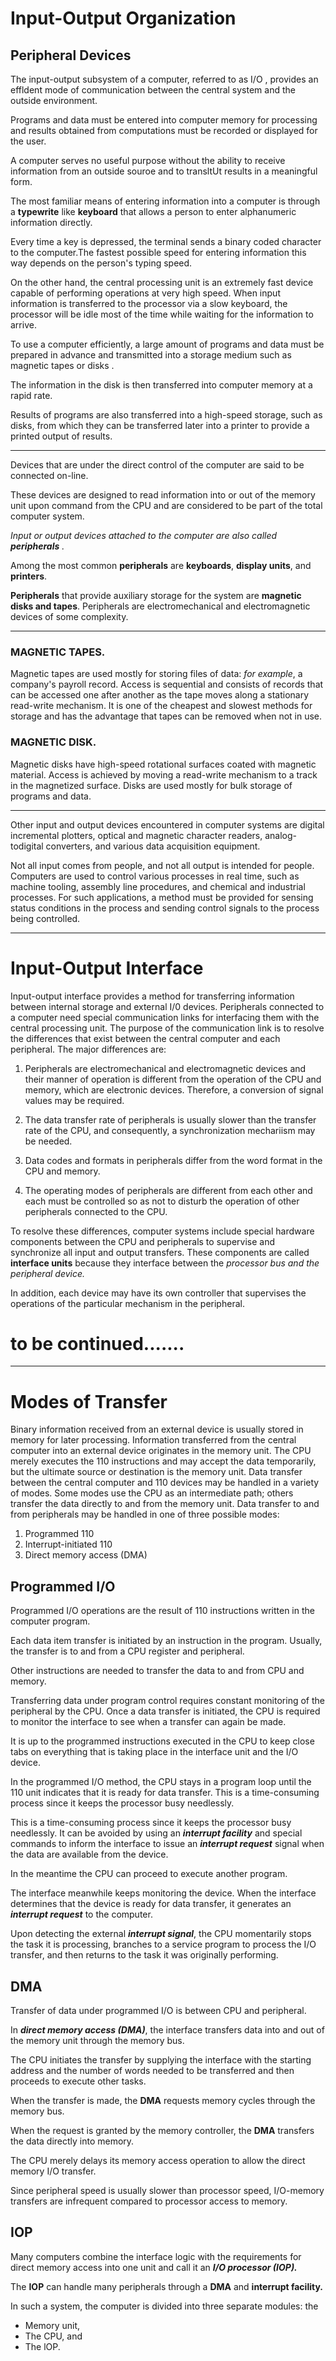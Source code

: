 # Input-Output Organization
## Peripheral Devices
The input-output subsystem of a computer, referred to as I/O , provides an
effldent mode of communication between the central system and the outside
environment. 

Programs and data must be entered into computer memory for
processing and results obtained from computations must be recorded or dis­played for the user. 

A computer serves no useful purpose without the ability to receive information from an outside souroe and to transltUt results in a
meaningful form.

The most familiar means of entering information into a computer is
through a **typewrite** like **keyboard** that allows a person to enter alphanumeric information directly.

Every time a key is depressed, the terminal sends a binary
coded character to the computer.The fastest possible speed for entering
information this way depends on the person's typing speed.

On the other hand, the central processing unit is an extremely fast device capable of performing operations at very high speed. When input information is transferred to the processor via a slow keyboard, the processor will be idle most of the time while waiting for the information to arrive.

To use a computer efficiently, a large amount of programs and data must be prepared in advance and transmitted into a storage medium such as magnetic tapes or disks .

The information in the disk is then transferred into computer memory at a rapid rate.

Results of programs are also transferred into a high-speed storage, such as disks, from which they can be transferred later into a printer to provide a printed output of results.

----
Devices that are under the direct control of the computer are said to be
connected on-line.

These devices are designed to read information into or out of the memory unit upon command from the CPU and are considered to be part of the total computer system.

*Input or output devices attached to the computer are also called **peripherals** .*

Among the most common **peripherals** are **keyboards**, **display units**, and **printers**.

**Peripherals** that provide auxiliary storage for the system are **magnetic disks and tapes**. Peripherals are electromechanical and electromagnetic devices of some complexity.

---
### **MAGNETIC TAPES.**
Magnetic tapes are used mostly for storing files of data: *for example*, a
company's payroll record. Access is sequential and consists of records that can be accessed one after another as the tape moves along a stationary read-write mechanism. It is one of the cheapest and slowest methods for storage and has the advantage that tapes can be removed when not in use.

### **MAGNETIC DISK.**
Magnetic disks have high-speed rotational surfaces coated with magnetic material. Access is achieved by moving a read-write mechanism to a track in the magnetized surface. Disks are used mostly for bulk storage of programs and data.

---
Other input and output devices encountered in computer systems are
digital incremental plotters, optical and magnetic character readers, analog-todigital converters, and various data acquisition equipment.

Not all input comes from people, and not all output is intended for people. Computers are used to control various processes in real time, such as machine tooling, assembly line procedures, and chemical and industrial processes. For such applications, a method must be provided for sensing status conditions in the process and sending control signals to the process being controlled.



****

# Input-Output Interface
Input-output interface provides a method for transferring information between internal storage and external I/0 devices. Peripherals connected to a computer need special communication links for interfacing them with the
central processing unit. The purpose of the communication link is to resolve
the differences that exist between the central computer and each peripheral.
The major differences are:
1. Peripherals are electromechanical and electromagnetic devices and their manner of operation is different from the operation of the CPU and
memory, which are electronic devices. Therefore, a conversion of signal
values may be required.

2. The data transfer rate of peripherals is usually slower than the transfer
rate of the CPU, and consequently, a synchronization mechariism may
be needed.

3. Data codes and formats in peripherals differ from the word format in
the CPU and memory.

4. The operating modes of peripherals are different from each other and
each must be controlled so as not to disturb the operation of other
peripherals connected to the CPU.

To resolve these differences, computer systems include special hardware
components between the CPU and peripherals to supervise and synchronize
all input and output transfers. These components are called **interface units** because they interface between the *processor bus and the peripheral device.* 

In addition, each device may have its own controller that supervises the operations of the particular mechanism in the peripheral.



# to be continued.......

---
# Modes of Transfer
Binary information received from an external device is usually stored in memory for later processing. Information transferred from the central computer into an external device originates in the memory unit. The CPU merely executes the 110 instructions and may accept the data temporarily, but the ultimate source or destination is the memory unit. Data transfer between the central computer and 110 devices may be handled in a variety of modes. Some modes use the CPU as an intermediate path; others transfer the data directly to and from the memory unit. Data transfer to and from peripherals may be handled in one of three possible modes:

1. Programmed 110
2. Interrupt-initiated 110
3. Direct memory access (DMA)

## Programmed I/O
Programmed I/O operations are the result of 110 instructions written in
the computer program. 

Each data item transfer is initiated by an instruction
in the program. Usually, the transfer is to and from a CPU register and
peripheral. 

Other instructions are needed to transfer the data to and from CPU
and memory. 

Transferring data under program control requires constant monitoring
of the peripheral by the CPU. Once a data transfer is initiated, the CPU
is required to monitor the interface to see when a transfer can again be made.

It is up to the programmed instructions executed in the CPU to keep close tabs on everything that is taking place in the interface unit and the I/O device.

In the programmed I/O method, the CPU stays in a program loop until
the 110 unit indicates that it is ready for data transfer. This is a time-consuming process since it keeps the processor busy needlessly.

This is a time-consuming process since it keeps the processor busy needlessly. It can be avoided by using an ***interrupt facility*** and special commands to inform the interface to issue an
***interrupt request*** signal when the data are available from the device. 

In the meantime the CPU can proceed to execute another program. 

The interface meanwhile keeps monitoring the device. When the interface determines that the device is ready for data transfer, it generates an ***interrupt request*** to the computer. 

Upon detecting the external ***interrupt signal***, the CPU momentarily
stops the task it is processing, branches to a service program to process the I/O transfer, and then returns to the task it was originally performing.


## DMA
Transfer of data under programmed I/O is between CPU and peripheral.

In ***direct memory access (DMA)***, the interface transfers data into and out of the memory unit through the memory bus. 

The CPU initiates the transfer by supplying the interface with the starting address and the number of words needed to be transferred and then proceeds to execute other tasks. 

When the transfer is made, the **DMA** requests memory cycles through the memory bus.

When the request is granted by the memory controller, the **DMA** transfers the data directly into memory. 

The CPU merely delays its memory access operation to allow the direct memory I/O transfer. 

Since peripheral speed is usually slower than processor speed, I/O-memory transfers are infrequent compared to processor access to memory.

## IOP
Many computers combine the interface logic with the requirements for
direct memory access into one unit and call it an ***I/O processor (IOP).*** 

The **IOP** can handle many peripherals through a **DMA** and **interrupt facility.**

In such a system, the computer is divided into three separate modules: the 
* Memory unit, 
* The CPU, and 
* The lOP.



















